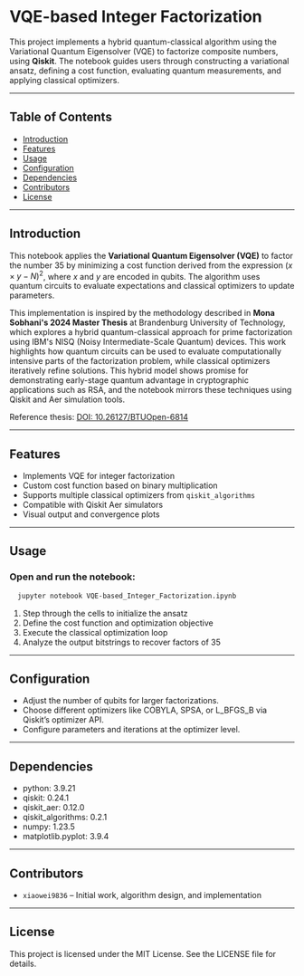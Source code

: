 # VQE-based Integer Factorization

This project implements a hybrid quantum-classical algorithm using the Variational Quantum Eigensolver (VQE) to factorize composite numbers, using **Qiskit**. The notebook guides users through constructing a variational ansatz, defining a cost function, evaluating quantum measurements, and applying classical optimizers.

---

## Table of Contents

- [Introduction](#introduction)
- [Features](#features)
- [Usage](#usage)
- [Configuration](#configuration)
- [Dependencies](#dependencies)
- [Contributors](#contributors)
- [License](#license)

---

## Introduction

This notebook applies the **Variational Quantum Eigensolver (VQE)** to factor the number 35 by minimizing a cost function derived from the expression $(x \times y - N)^2$, where $x$ and $y$ are encoded in qubits. The algorithm uses quantum circuits to evaluate expectations and classical optimizers to update parameters.

This implementation is inspired by the methodology described in **Mona Sobhani's 2024 Master Thesis** at Brandenburg University of Technology, which explores a hybrid quantum-classical approach for prime factorization using IBM's NISQ (Noisy Intermediate-Scale Quantum) devices. This work highlights how quantum circuits can be used to evaluate computationally intensive parts of the factorization problem, while classical optimizers iteratively refine solutions. This hybrid model shows promise for demonstrating early-stage quantum advantage in cryptographic applications such as RSA, and the notebook mirrors these techniques using Qiskit and Aer simulation tools.

Reference thesis: [DOI: 10.26127/BTUOpen-6814](https://opus4.kobv.de/opus4-btu/frontdoor/index/index/docId/6814)

---

## Features

- Implements VQE for integer factorization
- Custom cost function based on binary multiplication
- Supports multiple classical optimizers from `qiskit_algorithms`
- Compatible with Qiskit Aer simulators
- Visual output and convergence plots

---

## Usage

### Open and run the notebook:
  ```bash
    jupyter notebook VQE-based_Integer_Factorization.ipynb
  ```

1.	Step through the cells to initialize the ansatz
2.	Define the cost function and optimization objective
3.	Execute the classical optimization loop
4.	Analyze the output bitstrings to recover factors of 35

---

## Configuration

- Adjust the number of qubits for larger factorizations.
- Choose different optimizers like COBYLA, SPSA, or L_BFGS_B via Qiskit’s optimizer API.
- Configure parameters and iterations at the optimizer level.

---

## Dependencies

- python: 3.9.21
- qiskit: 0.24.1
- qiskit_aer: 0.12.0
- qiskit_algorithms: 0.2.1
- numpy: 1.23.5
- matplotlib.pyplot: 3.9.4

---

## Contributors

- `xiaowei9836` – Initial work, algorithm design, and implementation

---

## License

This project is licensed under the MIT License. See the LICENSE file for details.
